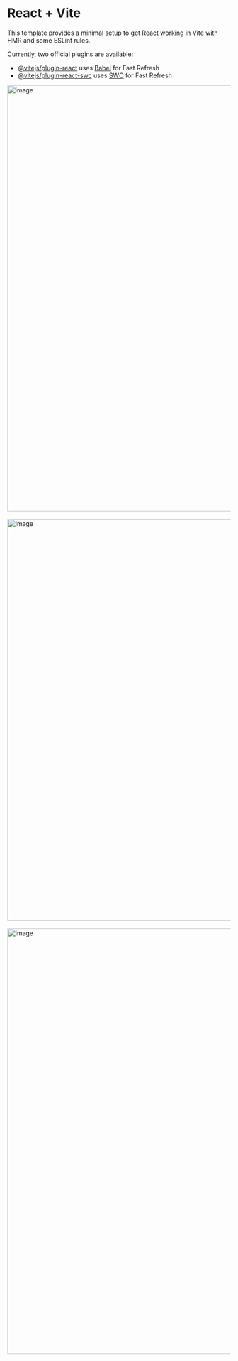 # React + Vite

This template provides a minimal setup to get React working in Vite with HMR and some ESLint rules.

Currently, two official plugins are available:

- [@vitejs/plugin-react](https://github.com/vitejs/vite-plugin-react/blob/main/packages/plugin-react/README.md) uses [Babel](https://babeljs.io/) for Fast Refresh
- [@vitejs/plugin-react-swc](https://github.com/vitejs/vite-plugin-react-swc) uses [SWC](https://swc.rs/) for Fast Refresh




<img width="959" alt="image" src="https://github.com/pavithra026/React-News-App/assets/83458034/99f20f2b-e7e4-4972-82c3-d8c3f6f45a46">
<br>
<br>
<img width="905" alt="image" src="https://github.com/pavithra026/React-News-App/assets/83458034/a3a21bad-9f94-4cca-a411-3682d8163501">
<br><br>
<img width="958" alt="image" src="https://github.com/pavithra026/React-News-App/assets/83458034/9b1c7b9e-d80d-42a0-9a67-8d1b5331fd45">

